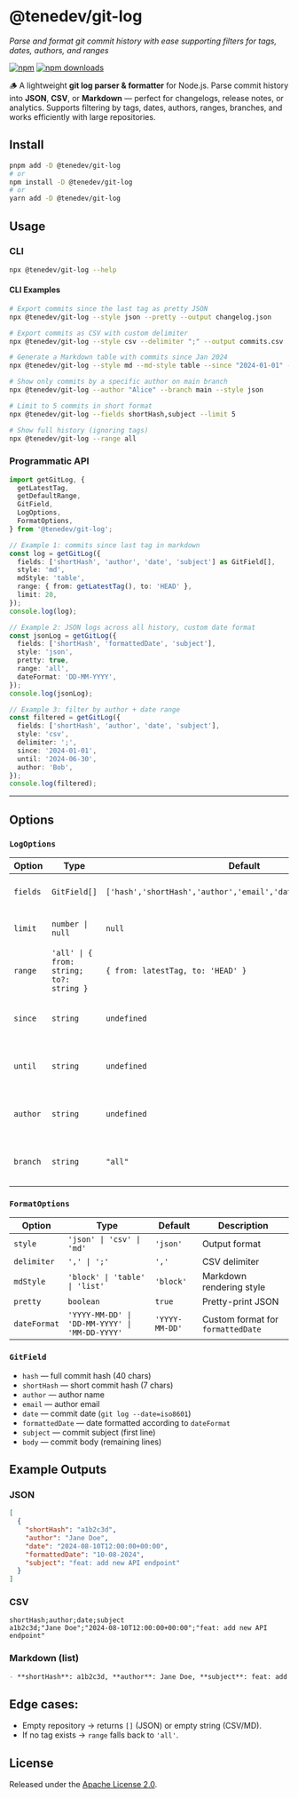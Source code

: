 # @tenedev/git-log

_Parse and format git commit history with ease supporting filters for tags, dates, authors, and ranges_

[![npm](https://img.shields.io/npm/v/@tenedev/git-log.svg)](https://www.npmjs.com/package/@tenedev/git-log)
[![npm downloads](https://img.shields.io/npm/dw/@tenedev/git-log)](https://www.npmjs.com/package/@tenedev/git-log)

🪵 A lightweight **git log parser & formatter** for Node.js. Parse commit history into **JSON**, **CSV**, or **Markdown** — perfect for changelogs, release notes, or analytics. Supports filtering by tags, dates, authors, ranges, branches, and works efficiently with large repositories.

## Install

```bash
pnpm add -D @tenedev/git-log
# or
npm install -D @tenedev/git-log
# or
yarn add -D @tenedev/git-log
```

## Usage

### CLI

```bash
npx @tenedev/git-log --help
```

#### CLI Examples

```bash
# Export commits since the last tag as pretty JSON
npx @tenedev/git-log --style json --pretty --output changelog.json

# Export commits as CSV with custom delimiter
npx @tenedev/git-log --style csv --delimiter ";" --output commits.csv

# Generate a Markdown table with commits since Jan 2024
npx @tenedev/git-log --style md --md-style table --since "2024-01-01" --output commits.md

# Show only commits by a specific author on main branch
npx @tenedev/git-log --author "Alice" --branch main --style json

# Limit to 5 commits in short format
npx @tenedev/git-log --fields shortHash,subject --limit 5

# Show full history (ignoring tags)
npx @tenedev/git-log --range all
```

### Programmatic API

```ts
import getGitLog, {
  getLatestTag,
  getDefaultRange,
  GitField,
  LogOptions,
  FormatOptions,
} from '@tenedev/git-log';

// Example 1: commits since last tag in markdown
const log = getGitLog({
  fields: ['shortHash', 'author', 'date', 'subject'] as GitField[],
  style: 'md',
  mdStyle: 'table',
  range: { from: getLatestTag(), to: 'HEAD' },
  limit: 20,
});
console.log(log);

// Example 2: JSON logs across all history, custom date format
const jsonLog = getGitLog({
  fields: ['shortHash', 'formattedDate', 'subject'],
  style: 'json',
  pretty: true,
  range: 'all',
  dateFormat: 'DD-MM-YYYY',
});
console.log(jsonLog);

// Example 3: filter by author + date range
const filtered = getGitLog({
  fields: ['shortHash', 'author', 'date', 'subject'],
  style: 'csv',
  delimiter: ';',
  since: '2024-01-01',
  until: '2024-06-30',
  author: 'Bob',
});
console.log(filtered);
```

---

## Options

### `LogOptions`

| Option   | Type                                     | Default                                                         | Description                        |
| -------- | ---------------------------------------- | --------------------------------------------------------------- | ---------------------------------- |
| `fields` | `GitField[]`                             | `['hash','shortHash','author','email','date','subject','body']` | Commit fields to include           |
| `limit`  | `number \| null`                         | `null`                                                          | Limit number of commits            |
| `range`  | `'all' \| { from: string; to?: string }` | `{ from: latestTag, to: 'HEAD' }`                               | Commit range (`'all'` = full log)  |
| `since`  | `string`                                 | `undefined`                                                     | Filter commits since given date    |
| `until`  | `string`                                 | `undefined`                                                     | Filter commits until given date    |
| `author` | `string`                                 | `undefined`                                                     | Filter commits by author name/mail |
| `branch` | `string`                                 | `"all"`                                                         | Branch to scan commits from        |

### `FormatOptions`

| Option       | Type                                           | Default        | Description                       |
| ------------ | ---------------------------------------------- | -------------- | --------------------------------- |
| `style`      | `'json' \| 'csv' \| 'md'`                      | `'json'`       | Output format                     |
| `delimiter`  | `',' \| ';'`                                   | `','`          | CSV delimiter                     |
| `mdStyle`    | `'block' \| 'table' \| 'list'`                 | `'block'`      | Markdown rendering style          |
| `pretty`     | `boolean`                                      | `true`         | Pretty-print JSON                 |
| `dateFormat` | `'YYYY-MM-DD' \| 'DD-MM-YYYY' \| 'MM-DD-YYYY'` | `'YYYY-MM-DD'` | Custom format for `formattedDate` |

### `GitField`

- `hash` — full commit hash (40 chars)
- `shortHash` — short commit hash (7 chars)
- `author` — author name
- `email` — author email
- `date` — commit date (`git log --date=iso8601`)
- `formattedDate` — date formatted according to `dateFormat`
- `subject` — commit subject (first line)
- `body` — commit body (remaining lines)

## Example Outputs

### JSON

```json
[
  {
    "shortHash": "a1b2c3d",
    "author": "Jane Doe",
    "date": "2024-08-10T12:00:00+00:00",
    "formattedDate": "10-08-2024",
    "subject": "feat: add new API endpoint"
  }
]
```

### CSV

```csv
shortHash;author;date;subject
a1b2c3d;"Jane Doe";"2024-08-10T12:00:00+00:00";"feat: add new API endpoint"
```

### Markdown (list)

```md
- **shortHash**: a1b2c3d, **author**: Jane Doe, **subject**: feat: add new API endpoint
```

## **Edge cases**:

- Empty repository → returns `[]` (JSON) or empty string (CSV/MD).
- If no tag exists → `range` falls back to `'all'`.

## License

Released under the [Apache License 2.0](./LICENSE).
